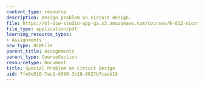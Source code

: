 ```yaml
---
content_type: resource
description: Design problem on circuit design.
file: https://ol-ocw-studio-app-qa.s3.amazonaws.com/courses/6-012-microelectronic-devices-and-circuits-fall-2009/7fe6e5167ac1d9903b188027b7caab19_MIT6_012F09_design.pdf
file_type: application/pdf
learning_resource_types:
- Assignments
ocw_type: OCWFile
parent_title: Assignments
parent_type: CourseSection
resourcetype: Document
title: Special Problem on Circuit Design
uid: 7fe6e516-7ac1-d990-3b18-8027b7caab19
---
```

